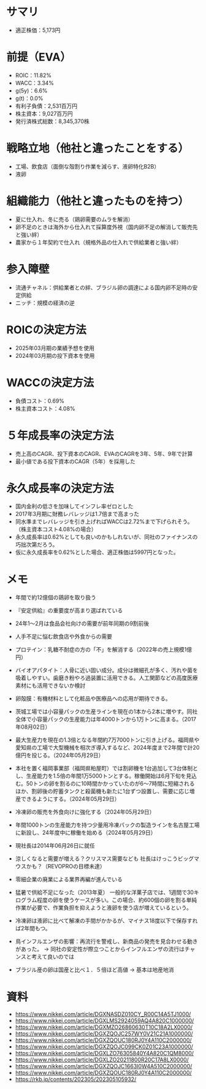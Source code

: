 # サマリ
- 適正株価：5,173円

# 前提（EVA）
- ROIC：11.82%
- WACC：3.34%
- g(5y)：6.6%
- g(t)：0.0%
- 有利子負債：2,531百万円
- 株主資本：9,027百万円
- 発行済株式総数：8,345,370株

# 戦略立地（他社と違ったことをする）
- 工場、飲食店（面倒な殻割り作業を減らす、液卵特化B2B）
- 液卵

# 組織能力（他社と違ったものを持つ）
- 夏に仕入れ、冬に売る（鶏卵需要のムラを解消）
- 卵不足のときは海外から仕入れて採算度外視（国内卵不足の解消して販売先と強い絆）
- 農家から１年契約で仕入れ（規格外品の仕入れで供給業者と強い絆）

# 参入障壁
- 流通チャネル：供給業者との絆、ブラジル卵の調達による国内卵不足時の安定供給
- ニッチ：規模の経済の逆

# ROICの決定方法
- 2025年03月期の業績予想を使用
- 2024年03月期の投下資本を使用

# WACCの決定方法
- 負債コスト：0.69%
- 株主資本コスト：4.08%

# ５年成長率の決定方法
- 売上高のCAGR、投下資本のCAGR、EVAのCAGRを3年、5年、9年で計算
- 最小値である投下資本のCAGR（5年）を採用した

# 永久成長率の決定方法
- 国内金利の低さを加味してインフレ率ゼロとした
- 2017年3月期に財務レバレッジは1.7倍まで高まった
- 同水準までレバレッジを引き上げればWACCは2.72%まで下げられそう。（株主資本コスト4.08%の場合）
- 永久成長率は0.62%としても良いのかもしれないが、同社のファイナンスの巧拙次第だろう。
- 仮に永久成長率を0.62%とした場合、適正株価は5997円となった。

# メモ

- 年間で約12億個の鶏卵を取り扱う
- 『安定供給』の重要度が高まり選ばれている
- 24年1〜2月は食品会社向けの需要が前年同期の9割前後

- 人手不足に悩む飲食店や外食からの需要
- プロテイン：乳糖不耐症の方の「不」を解消する（2022年の売上規模1億円）
- バイオアパタイト：人骨に近い固い成分。成分は微細孔が多く、汚れや菌を吸着しやすい。歯磨き粉やろ過装置に活用できる。人工関節などの高度医療素材にも活用できないか検討
- 卵殻膜：有機材料として化粧品や医療品への応用が期待できる。

- 茨城工場では小容量パックの生産ラインを現在の1本から2本に増やす。同社全体で小容量パックの生産能力は年4000トンから1万トンに高まる。（2017年08月02日）
- 最大生産力を現在の1.3倍となる年間約7万7000トンに引き上げる。福岡県や愛知県の工場で大型機械を相次ぎ導入するなど、2024年度まで2年間で計20億円を投じる。（2024年05月29日）
- 本社を置く福岡事業部（福岡県粕屋町）では割卵機を1台追加して3台体制とし、生産能力を1.5倍の年間1万5000トンとする。稼働開始は6月下旬を見込む。50トンの卵を割るのに10時間かかっていたのが6〜7時間に短縮されるほか、割卵後の貯蓄タンクと殺菌機も新たに1台ずつ設置し、需要に応じ増産できるようにする。（2024年05月29日）
- 冷凍卵の販売を外食向けに強化する（2024年05月29日）
- 年間1000トンの生産能力を持つ少量用冷凍パックの製造ラインを名古屋工場に新設し、24年度中に稼働を始める（2024年05月29日）

- 現社長は2014年06月26日に就任
- 涼しくなると需要が増える？クリスマス需要なども
社長はけっこうビッグマウスかも？（REVOPROの目標未達）
- 零細企業の廃業による業界再編が進んでいる
- 猛暑で供給不足になった（2013年夏）
一般的な洋菓子店では、1週間で30キログラム程度の卵を使うケースが多い。この場合、約600個の卵を割る単純作業が必要で、作業負担を抑えようと液卵を使う店が増えているという。
- 冷凍卵は液卵に比べて解凍の手間がかかるが、マイナス18度以下で保存すれば2年間もつ。
- 鳥インフルエンザの影響：再流行を警戒し、新商品の発売を見合わせる動きがあった。 -> 同社の安定性が際立つことからインフルエンザの流行はチャンスと考えて良いのでは
- ブラジル産の卵は国産と比べ１．５倍ほど高値 -> 基本は地産地消

# 資料
- https://www.nikkei.com/article/DGXNASDZ010CY_R00C14A5TJ1000/
- https://www.nikkei.com/article/DGXLMS2924059AQ4A820C1000000/
- https://www.nikkei.com/article/DGXMZO26860630T10C18A2LX0000/
- https://www.nikkei.com/article/DGXZQOJC257WY0V21C21A1000000/
- https://www.nikkei.com/article/DGXZQOUC180RJ0Y4A110C2000000/
- https://www.nikkei.com/article/DGXZQOJC099CK0Z01C23A1000000/
- https://www.nikkei.com/article/DGXLZO76305840Y4A820C1QM8000/
- https://www.nikkei.com/article/DGXLZO20211800R20C17A8LX0000/
- https://www.nikkei.com/article/DGXZQOJC1663I0W4A510C2000000/
- https://www.nikkei.com/article/DGXZQOUC180RJ0Y4A110C2000000/
- https://rkb.jp/contents/202305/202305105932/